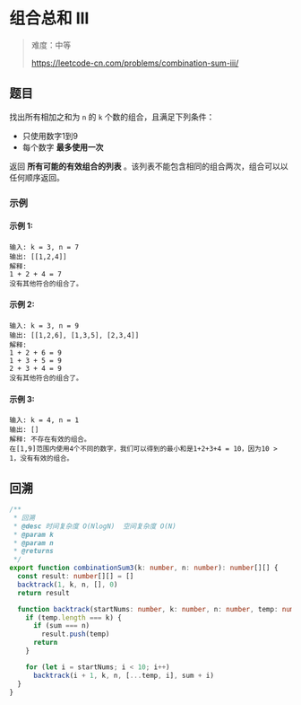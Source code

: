 # 组合总和 III

> 难度：中等
>
> https://leetcode-cn.com/problems/combination-sum-iii/

## 题目

找出所有相加之和为 `n` 的 `k` 个数的组合，且满足下列条件：

- 只使用数字1到9
- 每个数字 **最多使用一次**

返回 **所有可能的有效组合的列表** 。该列表不能包含相同的组合两次，组合可以以任何顺序返回。

### 示例

#### 示例 1:

```
输入: k = 3, n = 7
输出: [[1,2,4]]
解释:
1 + 2 + 4 = 7
没有其他符合的组合了。
```

#### 示例 2:

```
输入: k = 3, n = 9
输出: [[1,2,6], [1,3,5], [2,3,4]]
解释:
1 + 2 + 6 = 9
1 + 3 + 5 = 9
2 + 3 + 4 = 9
没有其他符合的组合了。
```

#### 示例 3:

```
输入: k = 4, n = 1
输出: []
解释: 不存在有效的组合。
在[1,9]范围内使用4个不同的数字，我们可以得到的最小和是1+2+3+4 = 10，因为10 > 1，没有有效的组合。
```

## 回溯

```ts
/**
 * 回溯
 * @desc 时间复杂度 O(NlogN)  空间复杂度 O(N)
 * @param k
 * @param n
 * @returns
 */
export function combinationSum3(k: number, n: number): number[][] {
  const result: number[][] = []
  backtrack(1, k, n, [], 0)
  return result

  function backtrack(startNums: number, k: number, n: number, temp: number[], sum: number) {
    if (temp.length === k) {
      if (sum === n)
        result.push(temp)
      return
    }

    for (let i = startNums; i < 10; i++)
      backtrack(i + 1, k, n, [...temp, i], sum + i)
  }
}
```
